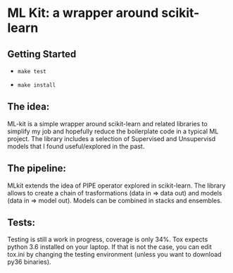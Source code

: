 # ML Kit: a wrapper around scikit-learn
## Getting Started

* `make test`

* `make install`


## The idea:
ML-kit is a simple wrapper around scikit-learn and related libraries to simplify my job and hopefully reduce the boilerplate code in a typical ML project. The library includes a selection of Supervised and Unsupervisd models that I found useful/explored in the past.

## The pipeline:
MLkit extends the idea of PIPE operator explored in scikit-learn. The library allows to create a chain of trasformations (data in => data out) and models (data in => model out). Models can be combined in stacks and ensembles.

## Tests:
Testing is still a work in progress, coverage is only 34%. Tox expects python 3.6 installed on your laptop. If that is not the case, you can edit tox.ini by changing the testing environment (unless you want to download py36 binaries).
